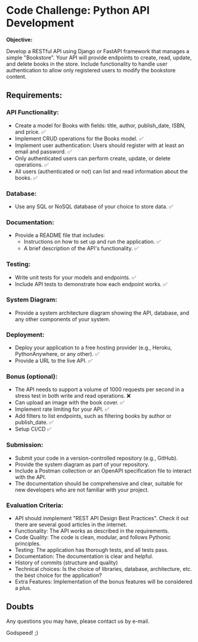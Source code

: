 # Code Challenge: Python API Development

**Objective:**

Develop a RESTful API using Django or FastAPI framework that manages a simple "Bookstore". Your API will provide endpoints to create, read, update, and delete books in the store. Include functionality to handle user authentication to allow only registered users to modify the bookstore content.

## Requirements:

### API Functionality:

- Create a model for Books with fields: title, author, publish_date, ISBN, and price. ✅
- Implement CRUD operations for the Books model. ✅
- Implement user authentication: Users should register with at least an email and password. ✅
- Only authenticated users can perform create, update, or delete operations. ✅
- All users (authenticated or not) can list and read information about the books. ✅

### Database:

- Use any SQL or NoSQL database of your choice to store data. ✅

### Documentation:

- Provide a README file that includes:
  - Instructions on how to set up and run the application. ✅
  - A brief description of the API's functionality. ✅

### Testing:

- Write unit tests for your models and endpoints. ✅
- Include API tests to demonstrate how each endpoint works. ✅

### System Diagram:

- Provide a system architecture diagram showing the API, database, and any other components of your system.

### Deployment:

- Deploy your application to a free hosting provider (e.g., Heroku, PythonAnywhere, or any other). ✅
- Provide a URL to the live API. ✅

### Bonus (optional):

- The API needs to support a volume of 1000 requests per second in a stress test in both write and read operations. ❌
- Can upload an image with the book cover. ✅
- Implement rate limiting for your API. ✅
- Add filters to list endpoints, such as filtering books by author or publish_date. ✅
- Setup CI/CD ✅

### Submission:

- Submit your code in a version-controlled repository (e.g., GitHub).
- Provide the system diagram as part of your repository.
- Include a Postman collection or an OpenAPI specification file to interact with the API.
- The documentation should be comprehensive and clear, suitable for new developers who are not familiar with your project.

### Evaluation Criteria:

- API should inmplement "REST API Design Best Practices". Check it out there are several good articles in the internet.
- Functionality: The API works as described in the requirements.
- Code Quality: The code is clean, modular, and follows Pythonic principles.
- Testing: The application has thorough tests, and all tests pass.
- Documentation: The documentation is clear and helpful.
- History of commits (structure and quality)
- Technical choices: Is the choice of libraries, database, architecture, etc. the best choice for the application?
- Extra Features: Implementation of the bonus features will be considered a plus.

## Doubts

Any questions you may have, please contact us by e-mail.

Godspeed! ;)
